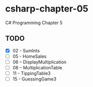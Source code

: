 # csharp-chapter-05
C# Programming Chapter 5

## TODO
- [X] 02 - SumInts
- [ ] 05 - HomeSales
- [ ] 06 – DisplayMultiplication
- [ ] 08 – MultiplicationTable
- [ ] 11 - TippingTable3
- [ ] 15 - GuessingGame3

